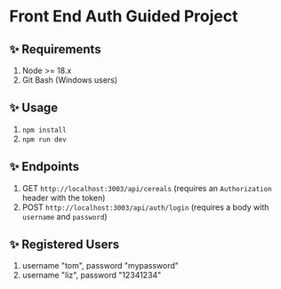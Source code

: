 # Front End Auth Guided Project

## ✨ Requirements

1. Node >= 18.x
2. Git Bash (Windows users)

## ✨ Usage

1. `npm install`
2. `npm run dev`

## ✨ Endpoints

1. GET `http://localhost:3003/api/cereals` (requires an `Authorization` header with the token)
2. POST `http://localhost:3003/api/auth/login` (requires a body with `username` and `password`)

## ✨ Registered Users

1. username "tom", password "mypassword"
2. username "liz", password "12341234"
